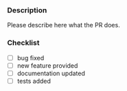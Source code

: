 ### Description

Please describe here what the PR does.

### Checklist

- [ ] bug fixed
- [ ] new feature provided
- [ ] documentation updated
- [ ] tests added
